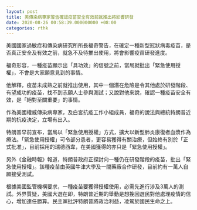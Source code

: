 ```yaml
---
layout: post
title: 美傳染病專家警告確認疫苗安全有效前就推出將影響研發
date: 2020-08-26 00:58:39.000000000 +08:00
categories: rthk
---
```


美國國家過敏症和傳染病研究所所長福奇警告，在確定一種新型冠狀病毒疫苗，是否真正安全及有效之前，就急不及待推出使用，將會影響疫苗研發進度。

福奇形容，一種疫苗顯示出「具功效」的信號之前，當局就批出「緊急使用授權」，不會是大家願意見到的事情。

他解釋，疫苗未成熟之前就推出使用，其中一個潛在危險是令其他處於研發階段、有望成功的疫苗，找不到志願人士參與測試；又說對他來說，確認一種疫苗安全有效，是「絕對至關重要」的事情。

作為美國權威傳染病專家，及白宮抗疫工作小組成員，福奇的說法與總統特朗普近期的抗疫決定，立場有出入。

特朗普早前宣布，當局以「緊急使用授權」方式，擴大以新型肺炎康復者血漿作為療法。「緊急使用授權」可令部分患者，更容易獲得有關治療，但始終有別於「正式批准」，目前採用的瑞德西韋，在美國獲得的亦只是「緊急使用授權」。

另外《金融時報》報道，特朗普政府正探討向一種仍在研發階段的疫苗，批出「緊急使用授權」。該種疫苗由英國牛津大學及一間藥廠合作研發，目前約有一萬人自願接受測試。

根據美國監管機構要求，一種疫苗要獲得授權使用，必需先進行涉及3萬人的測試。外界質疑，美國大選在即，特朗普近期的舉動是想挽回選民對他處理疫情的信心，增加連任勝算。民主黨批評特朗普將政治利益，凌駕於國民生命之上。
